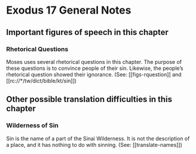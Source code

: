# Exodus 17 General Notes
## Important figures of speech in this chapter

### Rhetorical Questions
Moses uses several rhetorical questions in this chapter. The purpose of these questions is to convince people of their sin. Likewise, the people’s rhetorical question showed their ignorance. (See: [[figs-rquestion]] and [[rc://*/tw/dict/bible/kt/sin]])

## Other possible translation difficulties in this chapter

### Wilderness of Sin
Sin is the name of a part of the Sinai Wilderness. It is not the description of a place, and it has nothing to do with sinning. (See: [[translate-names]])